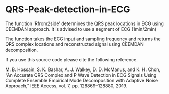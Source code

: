 # QRS-Peak-detection-in-ECG

The function 'Rfrom2side' determines the QRS peak locations in ECG using CEEMDAN approach. It is advised to use a segment of ECG (1min/2min)

The function takes the ECG input and sampling frequency and returns the QRS complex locations and reconstructed signal using CEEMDAN 
decomposition.

If you use this source code please cite the following reference.

  

M. B. Hossain, S. K. Bashar, A. J. Walkey, D. D. McManus, and K. H. Chon, “An Accurate QRS Complex and P Wave Detection in
ECG Signals Using Complete Ensemble Empirical Mode Decomposition with Adaptive Noise Approach,” IEEE Access, vol. 7, 
pp. 128869–128880, 2019.
